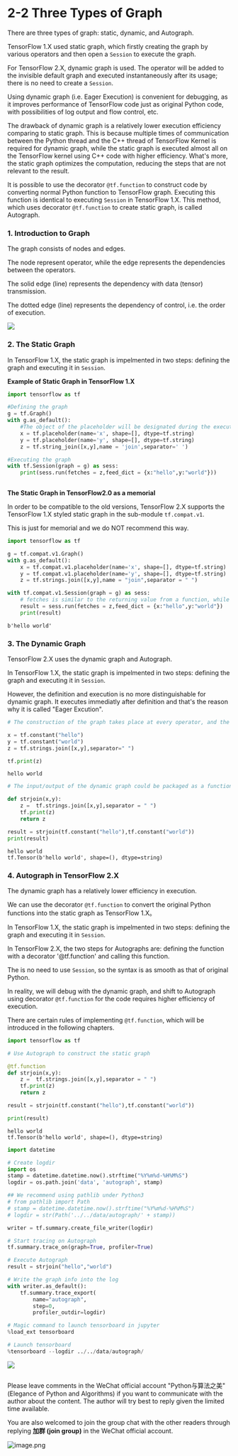 # 2-2 Three Types of Graph


There are three types of graph: static, dynamic, and Autograph.

TensorFlow 1.X used static graph, which firstly creating the graph by various operators and then open a `Session` to execute the graph.

For TensorFlow 2.X, dynamic graph is used. The operator will be added to the invisible default graph and executed instantaneously after its usage; there is no need to create a `Session`.

Using dynamic graph (i.e. Eager Execution) is convenient for debugging, as it improves performance of TensorFlow code just as original Python code, with possibilities of log output and flow control, etc.

The drawback of dynamic graph is a relatively lower execution efficiency comparing to static graph. This is because multiple times of communication between the Python thread and the C++ thread of TensorFlow Kernel is required for dynamic graph, while the static graph is executed almost all on the TensorFlow kernel using C++ code with higher efficiency. What's more, the static graph optimizes the computation, reducing the steps that are not relevant to the result.

It is possible to use the decorator `@tf.function` to construct code by converting normal Python function to TensorFlow graph. Executing this function is identical to executing `Session` in TensorFlow 1.X. This method, which uses decorator `@tf.function` to create static graph, is called Autograph.

### 1. Introduction to Graph


The graph consists of nodes and edges.

The node represent operator, while the edge represents the dependencies between the operators.

The solid edge (line) represents the dependency with data (tensor) transmission.

The dotted edge (line) represents the dependency of control, i.e. the order of execution.

![](../../data/strjoin_graph.png)


### 2. The Static Graph


In TensorFlow 1.X, the static graph is impelmented in two steps: defining the graph and executing it in `Session`.

<!-- #region -->
**Example of Static Graph in TensorFlow 1.X**

```python
import tensorflow as tf

#Defining the graph
g = tf.Graph()
with g.as_default():
    #The object of the placeholder will be designated during the execution of the Session
    x = tf.placeholder(name='x', shape=[], dtype=tf.string)  
    y = tf.placeholder(name='y', shape=[], dtype=tf.string)
    z = tf.string_join([x,y],name = 'join',separator=' ')

#Executing the graph
with tf.Session(graph = g) as sess:
    print(sess.run(fetches = z,feed_dict = {x:"hello",y:"world"}))
   
```
<!-- #endregion -->

**The Static Graph in TensorFlow2.0 as a memorial**

In order to be compatible to the old versions,  TensorFlow 2.X supports the TensorFlow 1.X styled static graph in the sub-module `tf.compat.v1`.

This is just for memorial and we do NOT recommend this way.

```python
import tensorflow as tf

g = tf.compat.v1.Graph()
with g.as_default():
    x = tf.compat.v1.placeholder(name='x', shape=[], dtype=tf.string)
    y = tf.compat.v1.placeholder(name='y', shape=[], dtype=tf.string)
    z = tf.strings.join([x,y],name = "join",separator = " ")

with tf.compat.v1.Session(graph = g) as sess:
    # fetches is similar to the returning value from a function, while the placeholders in feed_dict is the input argument list to this function
    result = sess.run(fetches = z,feed_dict = {x:"hello",y:"world"})
    print(result)

```

```
b'hello world'
```


### 3. The Dynamic Graph


TensorFlow 2.X uses the dynamic graph and Autograph.

In TensorFlow 1.X, the static graph is impelmented in two steps: defining the graph and executing it in `Session`.

However, the definition and execution is no more distinguishable for dynamic graph. It executes immediatly after definition and that's the reason why it is called "Eager Excution".


```python
# The construction of the graph takes place at every operator, and the graph execution is immediately following each construction.

x = tf.constant("hello")
y = tf.constant("world")
z = tf.strings.join([x,y],separator=" ")

tf.print(z)
```

```
hello world
```

```python
# The input/output of the dynamic graph could be packaged as a function

def strjoin(x,y):
    z =  tf.strings.join([x,y],separator = " ")
    tf.print(z)
    return z

result = strjoin(tf.constant("hello"),tf.constant("world"))
print(result)
```

```
hello world
tf.Tensor(b'hello world', shape=(), dtype=string)
```


### 4. Autograph in TensorFlow 2.X


The dynamic graph has a relatively lower efficiency in execution.

We can use the decorator `@tf.function` to convert the original Python functions into the static graph as TensorFlow 1.X。

In TensorFlow 1.X, the static graph is impelmented in two steps: defining the graph and executing it in `Session`.

In TensorFlow 2.X, the two steps for Autographs are: defining the function with a decorator '@tf.function' and calling this function.

The is no need to use `Session`, so the syntax is as smooth as that of original Python.

In reality, we will debug with the dynamic graph, and shift to Autograph using decorator `@tf.function` for the code requires higher efficiency of execution.

There are certain rules of implementing `@tf.function`, which will be introduced in the following chapters.


```python
import tensorflow as tf

# Use Autograph to construct the static graph

@tf.function
def strjoin(x,y):
    z =  tf.strings.join([x,y],separator = " ")
    tf.print(z)
    return z

result = strjoin(tf.constant("hello"),tf.constant("world"))

print(result)
```

```
hello world
tf.Tensor(b'hello world', shape=(), dtype=string)
```

```python
import datetime

# Create logdir
import os
stamp = datetime.datetime.now().strftime("%Y%m%d-%H%M%S")
logdir = os.path.join('data', 'autograph', stamp)

## We recommend using pathlib under Python3
# from pathlib import Path
# stamp = datetime.datetime.now().strftime("%Y%m%d-%H%M%S")
# logdir = str(Path('../../data/autograph/' + stamp))

writer = tf.summary.create_file_writer(logdir)

# Start tracing on Autograph
tf.summary.trace_on(graph=True, profiler=True) 

# Execute Autograph
result = strjoin("hello","world")

# Write the graph info into the log
with writer.as_default():
    tf.summary.trace_export(
        name="autograph",
        step=0,
        profiler_outdir=logdir)
```

```python
# Magic command to launch tensorboard in jupyter
%load_ext tensorboard
```

```python
# Launch tensorboard
%tensorboard --logdir ../../data/autograph/
```

![](../../data/2-2-tensorboard计算图.jpg)

```python

```

Please leave comments in the WeChat official account "Python与算法之美" (Elegance of Python and Algorithms) if you want to communicate with the author about the content. The author will try best to reply given the limited time available.

You are also welcomed to join the group chat with the other readers through replying **加群 (join group)** in the WeChat official account.

![image.png](../../data/Python与算法之美logo.jpg)
